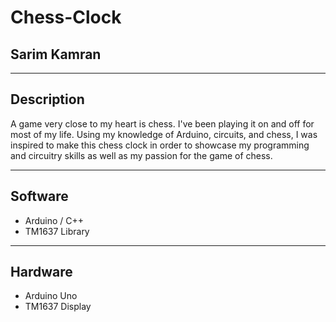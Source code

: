 # Chess-Clock
## Sarim Kamran
---

## Description
A game very close to my heart is chess. I've been playing it on and off for most of my life.
Using my knowledge of Arduino, circuits, and chess, I was inspired to make this chess clock in order to showcase my programming and circuitry skills 
as well as my passion for the game of chess.

---

## Software
- Arduino / C++
- TM1637 Library

---

## Hardware
- Arduino Uno
- TM1637 Display
